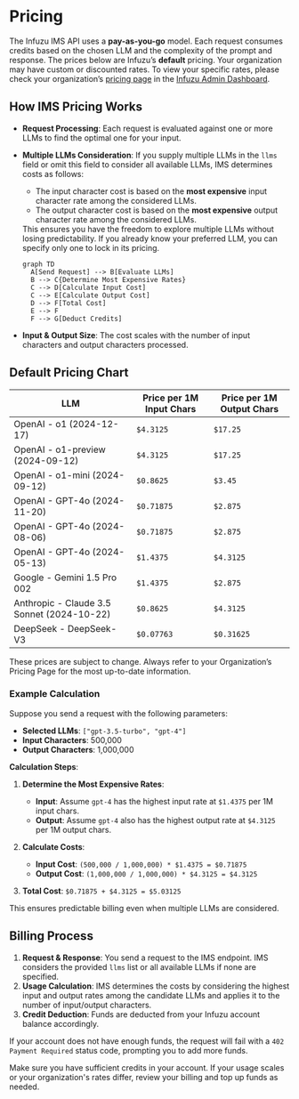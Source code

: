 # Pricing

The Infuzu IMS API uses a **pay-as-you-go** model. Each request consumes credits based on the chosen LLM and the 
complexity of the prompt and response. The prices below are Infuzu’s **default** pricing. Your organization may have 
custom or discounted rates. To view your specific rates, please check your organization’s 
[pricing page](https://admin.infuzu.com/o/billing/pricing) in the [Infuzu Admin Dashboard](https://admin.infuzu.com/).

## How IMS Pricing Works

- **Request Processing**: Each request is evaluated against one or more LLMs to find the optimal one for your input.
  
- **Multiple LLMs Consideration**: If you supply multiple LLMs in the `llms` field or omit this field to consider all 
available LLMs, IMS determines costs as follows:
  
  - The input character cost is based on the **most expensive** input character rate among the considered LLMs.
  - The output character cost is based on the **most expensive** output character rate among the considered LLMs.
  
  <tip>
  This ensures you have the freedom to explore multiple LLMs without losing predictability. If you already know your 
  preferred LLM, you can specify only one to lock in its pricing.
  </tip>
  
  ```mermaid
  graph TD
    A[Send Request] --> B[Evaluate LLMs]
    B --> C{Determine Most Expensive Rates}
    C --> D[Calculate Input Cost]
    C --> E[Calculate Output Cost]
    D --> F[Total Cost]
    E --> F
    F --> G[Deduct Credits]
  ```

- **Input & Output Size**: The cost scales with the number of input characters and output characters processed.

## Default Pricing Chart

| LLM                                        | Price per 1M Input Chars | Price per 1M Output Chars |
|--------------------------------------------|--------------------------|---------------------------|
| OpenAI - o1 (2024-12-17)                   | `$4.3125`                | `$17.25`                  |
| OpenAI - o1-preview (2024-09-12)           | `$4.3125`                | `$17.25`                  |
| OpenAI - o1-mini (2024-09-12)              | `$0.8625`                | `$3.45`                   |
| OpenAI - GPT-4o (2024-11-20)               | `$0.71875`               | `$2.875`                  |
| OpenAI - GPT-4o (2024-08-06)               | `$0.71875`               | `$2.875`                  |
| OpenAI - GPT-4o (2024-05-13)               | `$1.4375`                | `$4.3125`                 |
| Google - Gemini 1.5 Pro 002                | `$1.4375`                | `$2.875`                  |
| Anthropic - Claude 3.5 Sonnet (2024-10-22) | `$0.8625`                | `$4.3125`                 |
| DeepSeek - DeepSeek-V3                     | `$0.07763`               | `$0.31625`                |

<warning>
These prices are subject to change. Always refer to your Organization’s Pricing Page for the most up-to-date 
information.
</warning>

### Example Calculation

Suppose you send a request with the following parameters:

- **Selected LLMs**: `["gpt-3.5-turbo", "gpt-4"]`
- **Input Characters**: 500,000
- **Output Characters**: 1,000,000

**Calculation Steps**:

1. **Determine the Most Expensive Rates**:
    - **Input**: Assume `gpt-4` has the highest input rate at `$1.4375` per 1M input chars.
    - **Output**: Assume `gpt-4` also has the highest output rate at `$4.3125` per 1M output chars.

2. **Calculate Costs**:
    - **Input Cost**: `(500,000 / 1,000,000) * $1.4375 = $0.71875`
    - **Output Cost**: `(1,000,000 / 1,000,000) * $4.3125 = $4.3125`

3. **Total Cost**: `$0.71875 + $4.3125 = $5.03125`

This ensures predictable billing even when multiple LLMs are considered.

## Billing Process

1. **Request & Response**: You send a request to the IMS endpoint. IMS considers the provided `llms` list or all 
available LLMs if none are specified.
2. **Usage Calculation**: IMS determines the costs by considering the highest input and output rates among the 
candidate LLMs and applies it to the number of input/output characters.
3. **Credit Deduction**: Funds are deducted from your Infuzu account balance accordingly.

If your account does not have enough funds, the request will fail with a `402 Payment Required` status code, prompting 
you to add more funds.

<warning>
Make sure you have sufficient credits in your account. If your usage scales or your organization's 
rates differ, review your billing and top up funds as needed.
</warning>